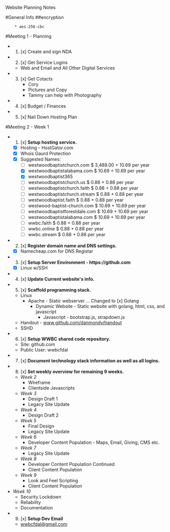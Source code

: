 Website Planning Notes

#General Info
##encryption

        * aes-256-cbc

#Meeting 1 - Planning
  * 1. [x] Create and sign NDA
  * 2. [x] Get Service Logins
    * Web and Email and All Other Digital Services
  * 3. [x] Get Cotacts
       * Cory
       * Pictures and Copy
       * Tammy can help with Photography
  * 4. [x] Budget / Finances
  * 5. [x] Nail Down Hosting Plan

#Meeting 2 - Week 1
  * 1. [x] __Setup hosting service.__
    * [x] Hosting - HostGator.com
    * [x] Whois Gaurd Protection
    * [x] Suggested Names:
      * [ ] westwoodbaptistchurch.com      $  3,488.00 + 10.69 per year
      * [x] westwoodbaptistalabama.com     $     10.69 + 10.69 per year
      * [x] westwoodbaptist365
      * [ ] westwoodbaptistchurch.us       $      0.88 +  0.88 per year
      * [ ] westwoodbaptistchurch.faith    $      0.88 +  0.88 per year
      * [ ] westwoodbaptistchurch.stream   $      0.88 +  0.88 per year
      * [ ] westwoodbaptist.faith          $      0.88 +  0.88 per year
      * [ ] westwood-baptist-church.com    $     10.69 + 10.69 per year
      * [ ] westwoodbaptistforestdale.com  $     10.69 + 10.69 per year
      * [ ] westwoodbaptistalabama.com     $     10.69 + 10.69 per year
      * [ ] wwbc.faith                     $      0.88 +  0.88 per year
      * [ ] wwbc.online                    $      0.88 +  0.88 per year
      * [ ] wwbc.stream                    $      0.88 +  0.88 per year
  * 2. [x] __Register domain name and DNS settings.__
    * [x] Namecheap.com for DNS Registar
  * 3. [x] __Setup Server Environment - https://github.com__
    * [x] Linux w/SSH
  * 4. [x] __Update Current website's info.__
  * 5. [x] __Scaffold programming stack.__
    * Linux
      * Apache - Static webserver ... Changed to [x] Golang
        * Dynamic Website - Static website with golang, html, css, and javascript
          * Javascript - bootstrap.js, strapdown.js
     * Handout - www.github.com/danmondy/handout
     * SSHD
  * 6. [x] __Setup WWBC shared code repository.__
    * Site: github.com
    * Public User: wwbcfdal
  * 7. [x] __Document technology stack information as well as all logins.__
  * 8. [x] __Set weekly overview for remaining 9 weeks.__
    * _Week 2_
      * Wireframe
      * Clientside Javascripts
    * _Week 3_
      * Design Draft 1
      * Legacy Site Update
    * _Week 4_
      * Design Draft 2
    * _Week 5_
      * Final Design
      * Legacy Site Update
    * _Week 6_
      * Developer Content Population - Maps, Email, Giving, CMS etc.
    * _Week 7_
      * Legacy Site Update
    * _Week 8_
      * Developer Content Population Continued
      * Client Content Population
    * _Week 9_
      * Look and Feel Scripting
      * Client Content Population
   * _Week 10_
     * Security Lockdown
     * Reliability
     * Documentation
  * 9. [x] __Setup Dev Email__
    * wwbcfdal@gmail.com

